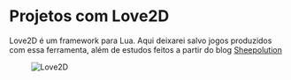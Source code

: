  <!DOCTYPE html>
<html>
<body>

<h1>Projetos com Love2D</h1>
<p>Love2D é um framework para Lua. Aqui deixarei salvo jogos produzidos com essa ferramenta, além de estudos feitos a partir do blog  <a href="https://sheepolution.com/learn/book/contents">Sheepolution</a> </p>

 <figure>
  <img src="https://avatars.githubusercontent.com/u/283107?s=280&v=4" alt="Love2D">
</figure> 

</body>
</html> 
